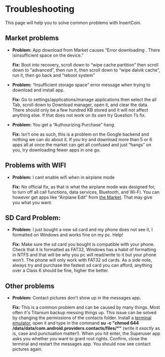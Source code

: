 # Troubleshooting
This page will help you to solve common problems with InsertCoin.

## Market problems

* **Problem:** App download from Market causes “Error downloading <application name>.
  There isinsufficient space on the device.”
  
  **Fix:** Boot into recovery, scroll down to “wipe cache partition” then scroll down to
  “advanced”, then run it, then scroll down to “wipe dalvik cache”, run it, then go back and “reboot system” 
  
* **Problem:** “Insufficient storage space” error message when trying to download and install app.
  
  **Fix:** Go to settings/applications/manage applications then select the all Tab,
  scroll down to Download manager, open it, and clear the data. There should only
  be a few hundred KB stored and it will not affect anything else. If that does
  not work on its own try Question 1’s fix.
  
* **Problem:** You get a “Authourizing Purchase” hang.
  
  **Fix:** Isn’t one as such, this is a problem on the Google backend and nothing we
  can do about it. If you try and download more than 5 or 6 apps all at once the market can get
  all confused and just “hangs” on you, try downloading fewer apps in one go.


## Problems with WIFI

* **Problem:** I cant enable wifi when in airplane mode
  
  **Fix:** No official fix, as that is what the airplane mode was designed for, to turn
  off all call functions, data services, Bluetooth, and Wi-Fi.
  You can however get apps like “Airplane Edit” from
  [the Market](https://market.android.com/details?id=net.cenkalti.airplane&feature=search_result).
  That may give you what you want.


## SD Card Problem:

* **Problem:** I just bought a new sd card and my phone does not see it, I formatted on
  Windows and works fine on my pc. Help!
  
  **Fix:** Make sure the sd card you bought is compatible with your phone. Check
  that it is formatted as FAT32, Windows has a habit of formatting in NTFS and
  that will be why you pc will read/write to it but your phone won’t. The phone
  will only work with FAT32 sd cards.
  As a side note, always try and purchase the fastest sd card you can afford,
  anything over a Class 6 should be fine, higher the better.


## Other problems

* **Problem:** Contact pictures don't show up in the messages app.
  
  **Fix:** This is a common problem and can be caused by many things. Most often it's
  Titanium backup messing things up. This issue can be solved by changing the permissions
  of the contacts folder.
  Install a [terminal emulator](https://market.android.com/details?id=jackpal.androidterm),
  open it and type in the command
  **su -c "chmod 644 /data/data/com.android.providers.contacts/files/\*"** (write it *exactly*
  as is, case and punctuation matter!). When you hit enter, the Superuser app asks
  you whether you want to grant root rights. Confirm, close the terminal and restart the messages
  app. You should now see contact pictures again.